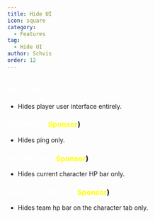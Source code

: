 ```yaml
---
title: Hide UI
icon: square
category:
  - Features
tag:
  - Hide UI
author: Schvis
order: 12
---
```


## <span style='color:white;'>Hide UI:</span>
- Hides player user interface entirely.
### <span style='color:white;'>Hide Ping: (</span><span style='color:yellow;'>Sponsor</span><span style='color:white;'></span>)</span>
- Hides ping only.
### <span style='color:white;'>Hide HP Bar: (</span><span style='color:yellow;'>Sponsor</span><span style='color:white;'></span>)</span>
- Hides current character HP bar only.
### <span style='color:white;'>Hide Team HP Bar: (</span><span style='color:yellow;'>Sponsor</span><span style='color:white;'></span>)</span>
- Hides team hp bar on the character tab only.